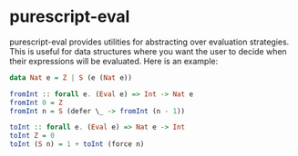 # purescript-eval

purescript-eval provides utilities for abstracting over evaluation strategies.
This is useful for data structures where you want the user to decide when their
expressions will be evaluated. Here is an example:

```purescript
data Nat e = Z | S (e (Nat e))

fromInt :: forall e. (Eval e) => Int -> Nat e
fromInt 0 = Z
fromInt n = S (defer \_ -> fromInt (n - 1))

toInt :: forall e. (Eval e) => Nat e -> Int
toInt Z = 0
toInt (S n) = 1 + toInt (force n)
```
